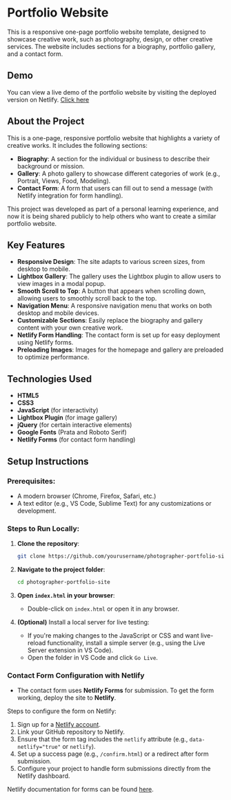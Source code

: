 
# Portfolio Website

This is a responsive one-page portfolio website template, designed to showcase creative work, such as photography, design, or other creative services. The website includes sections for a biography, portfolio gallery, and a contact form.

## Demo

You can view a live demo of the portfolio website by visiting the deployed version on Netlify. [Click here](https://photographer-portfolio-site.netlify.app/)

## About the Project

This is a one-page, responsive portfolio website that highlights a variety of creative works. It includes the following sections:

- **Biography**: A section for the individual or business to describe their background or mission.
- **Gallery**: A photo gallery to showcase different categories of work (e.g., Portrait, Views, Food, Modeling).
- **Contact Form**: A form that users can fill out to send a message (with Netlify integration for form handling).

This project was developed as part of a personal learning experience, and now it is being shared publicly to help others who want to create a similar portfolio website.

## Key Features

- **Responsive Design**: The site adapts to various screen sizes, from desktop to mobile.
- **Lightbox Gallery**: The gallery uses the Lightbox plugin to allow users to view images in a modal popup.
- **Smooth Scroll to Top**: A button that appears when scrolling down, allowing users to smoothly scroll back to the top.
- **Navigation Menu**: A responsive navigation menu that works on both desktop and mobile devices.
- **Customizable Sections**: Easily replace the biography and gallery content with your own creative work.
- **Netlify Form Handling**: The contact form is set up for easy deployment using Netlify forms.
- **Preloading Images**: Images for the homepage and gallery are preloaded to optimize performance.

## Technologies Used

- **HTML5**
- **CSS3**
- **JavaScript** (for interactivity)
- **Lightbox Plugin** (for image gallery)
- **jQuery** (for certain interactive elements)
- **Google Fonts** (Prata and Roboto Serif)
- **Netlify Forms** (for contact form handling)

## Setup Instructions

### Prerequisites:

- A modern browser (Chrome, Firefox, Safari, etc.)
- A text editor (e.g., VS Code, Sublime Text) for any customizations or development.

### Steps to Run Locally:

1. **Clone the repository**:
   ```bash
   git clone https://github.com/yourusername/photographer-portfolio-site.git
   ```

2. **Navigate to the project folder**:
   ```bash
   cd photographer-portfolio-site
   ```

3. **Open `index.html` in your browser**:
   - Double-click on `index.html` or open it in any browser.

4. **(Optional)** Install a local server for live testing:
   - If you're making changes to the JavaScript or CSS and want live-reload functionality, install a simple server (e.g., using the Live Server extension in VS Code).
   - Open the folder in VS Code and click `Go Live`.

### Contact Form Configuration with Netlify

- The contact form uses **Netlify Forms** for submission. To get the form working, deploy the site to **Netlify**.

Steps to configure the form on Netlify:

1. Sign up for a [Netlify account](https://www.netlify.com/).
2. Link your GitHub repository to Netlify.
3. Ensure that the form tag includes the `netlify` attribute (e.g., `data-netlify="true"` or `netlify`).
4. Set up a success page (e.g., `/confirm.html`) or a redirect after form submission.
5. Configure your project to handle form submissions directly from the Netlify dashboard.

Netlify documentation for forms can be found [here](https://www.netlify.com/docs/form-handling/).
